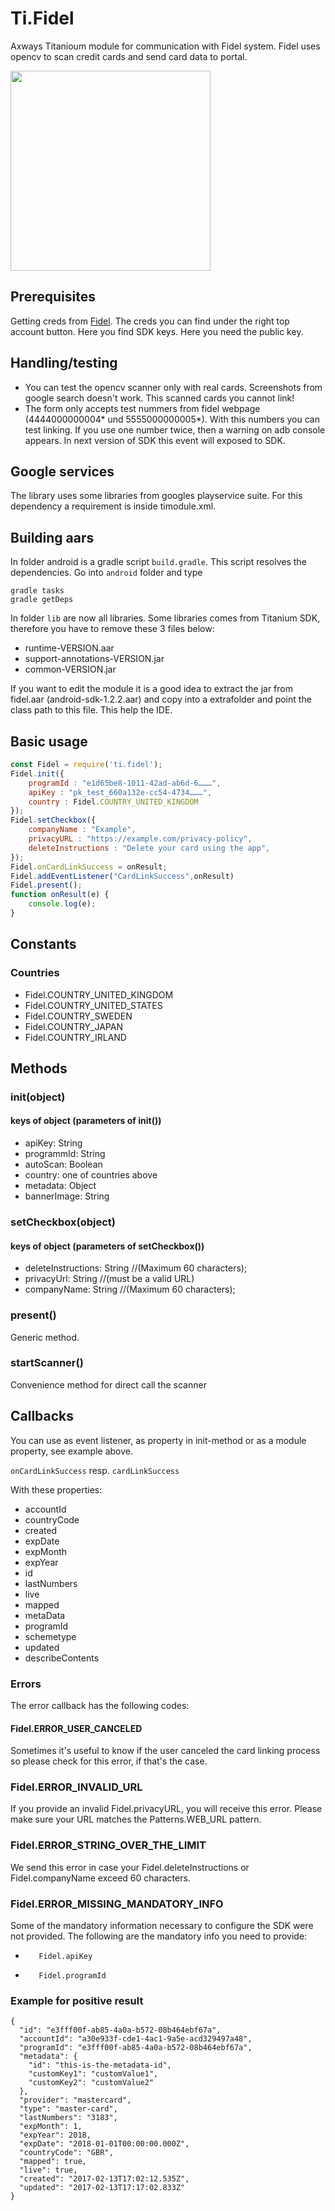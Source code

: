 # Ti.Fidel

Axways Titanioum module for communication with Fidel system. Fidel uses opencv to scan credit cards and send card data to portal.

<img src="https://raw.githubusercontent.com/AppWerft/Ti.Fidel/master/documentation/screen.jpg?token=AC24DbVnj7BUDDrl2qYpRK0DDKr71pJbks5cUw_3wA%3D%3D" width="320"/>

## Prerequisites

Getting creds from [Fidel](http://fidel.uk/). The creds you can find under the right top account button. Here you find SDK keys. Here you need the public key. 


## Handling/testing

* You can test the opencv scanner only with real cards. Screenshots from google search doesn't work. This scanned cards you cannot link!
* The form only accepts test nummers from fidel webpage (4444000000004* und 5555000000005*).  With this numbers you can test linking. If you use one number twice, then a warning on adb console appears. In next version of SDK this event will exposed to SDK.

##  Google services

The library uses some libraries from googles playservice suite. For this dependency a requirement is inside timodule.xml. 

## Building aars
In folder android is a gradle script `build.gradle`. This script resolves the dependencies. Go into `android` folder and type

```
gradle tasks
gradle getDeps
```
In folder `lib` are now all libraries. Some libraries comes from Titanium SDK, therefore you have to remove these 3 files below:

* runtime-VERSION.aar
* support-annotations-VERSION.jar
* common-VERSION.jar

If you want to edit the module it is a good idea to extract the jar from fidel.aar (android-sdk-1.2.2.aar) and copy into a extrafolder and point the class path to this file. This help the IDE.

## Basic usage


```javascript
const Fidel = require('ti.fidel');
Fidel.init({
	programId : "e1d65be8-1011-42ad-ab6d-6………",
	apiKey : "pk_test_660a132e-cc54-4734………",
	country : Fidel.COUNTRY_UNITED_KINGDOM
});	
Fidel.setCheckbox({
	companyName : "Example",
	privacyURL : "https://example.com/privacy-policy",
	deleteInstructions : "Delete your card using the app",
});
Fidel.onCardLinkSuccess = onResult;
Fidel.addEventListener("CardLinkSuccess",onResult)
Fidel.present();
function onResult(e) {
	console.log(e);
}
```

## Constants

### Countries

* Fidel.COUNTRY\_UNITED\_KINGDOM
* Fidel.COUNTRY\_UNITED\_STATES
* Fidel.COUNTRY\_SWEDEN
* Fidel.COUNTRY\_JAPAN  
* Fidel.COUNTRY\_IRLAND


## Methods

### init(object)
#### keys of object (parameters of init())
* apiKey: String
* programmId: String
* autoScan: Boolean
* country: one of countries above
* metadata: Object
* bannerImage: String  

### setCheckbox(object)
#### keys of object (parameters of setCheckbox())
* deleteInstructions: String //(Maximum 60 characters);
* privacyUrl: String  //(must be a valid URL)
* companyName: String //(Maximum 60 characters);

### present()
Generic method.

### startScanner()
Convenience method for direct call the scanner


## Callbacks

You can use as event listener, as property in init-method or as a module property, see example above.

`onCardLinkSuccess` resp.  `cardLinkSuccess`

With these properties:

* accountId
* countryCode
* created
* expDate
* expMonth
* expYear
* id
* lastNumbers
* live
* mapped
* metaData
* programId
* schemetype
* updated
* describeContents

### Errors

The error callback has the following codes:


####    Fidel.ERROR\_USER_CANCELED 
Sometimes it's useful to know if the user canceled the card linking process so please check for this error, if that's the case.

###    Fidel.ERROR\_INVALID_URL 
If you provide an invalid Fidel.privacyURL, you will receive this error. Please make sure your URL matches the Patterns.WEB_URL pattern.

### Fidel.ERROR\_STRING\_OVER\_THE\_LIMIT 
We send this error in case your Fidel.deleteInstructions or Fidel.companyName exceed 60 characters.
 
### Fidel.ERROR\_MISSING\_MANDATORY\_INFO 
Some of the mandatory information necessary to configure the SDK were not provided. The following are the mandatory info you need to provide:

*        Fidel.apiKey
*        Fidel.programId
 


### Example for positive result

```
{
  "id": "e3fff00f-ab85-4a0a-b572-08b464ebf67a",
  "accountId": "a30e933f-cde1-4ac1-9a5e-acd329497a48",
  "programId": "e3fff00f-ab85-4a0a-b572-08b464ebf67a",
  "metadata": {
    "id": "this-is-the-metadata-id",
    "customKey1": "customValue1",
    "customKey2": "customValue2"
  },
  "provider": "mastercard",
  "type": "master-card",
  "lastNumbers": "3183",
  "expMonth": 1,
  "expYear": 2018,
  "expDate": "2018-01-01T00:00:00.000Z",
  "countryCode": "GBR",
  "mapped": true,
  "live": true,
  "created": "2017-02-13T17:02:12.535Z",
  "updated": "2017-02-13T17:17:02.833Z"
}
```

